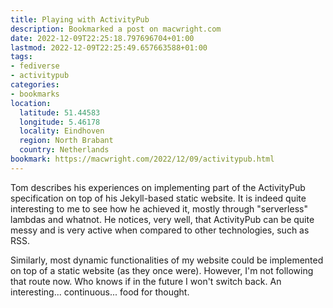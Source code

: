 ```yaml
---
title: Playing with ActivityPub
description: Bookmarked a post on macwright.com
date: 2022-12-09T22:25:18.797696704+01:00
lastmod: 2022-12-09T22:25:49.657663588+01:00
tags:
- fediverse
- activitypub
categories:
- bookmarks
location:
  latitude: 51.44583
  longitude: 5.46178
  locality: Eindhoven
  region: North Brabant
  country: Netherlands
bookmark: https://macwright.com/2022/12/09/activitypub.html
---
```


Tom describes his experiences on implementing part of the ActivityPub specification on top of his Jekyll-based static website. It is indeed quite interesting to me to see how he achieved it, mostly through "serverless" lambdas and whatnot. He notices, very well, that ActivityPub can be quite messy and is very active when compared to other technologies, such as RSS.

Similarly, most dynamic functionalities of my website could be implemented on top of a static website (as they once were). However, I'm not following that route now. Who knows if in the future I won't switch back. An interesting... continuous... food for thought.
